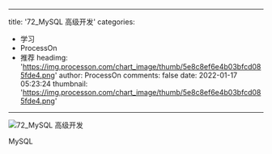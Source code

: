 
---
title: '72_MySQL 高级开发'
categories: 
 - 学习
 - ProcessOn
 - 推荐
headimg: 'https://img.processon.com/chart_image/thumb/5e8c8ef6e4b03bfcd085fde4.png'
author: ProcessOn
comments: false
date: 2022-01-17 05:23:24
thumbnail: 'https://img.processon.com/chart_image/thumb/5e8c8ef6e4b03bfcd085fde4.png'
---

<div>   
<img class="thumb" alt="72_MySQL 高级开发" src="https://img.processon.com/chart_image/thumb/5e8c8ef6e4b03bfcd085fde4.png" referrerpolicy="no-referrer">
<p>MySQL</p>  
</div>
            